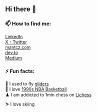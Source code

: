 ## Hi there 👋

### 📫 How to find me:   
[LinkedIn](https://www.linkedin.com/in/mantcz/)  
[X - Twitter](https://twitter.com/_mantcz)  
[mantcz.com](https://www.mantcz.com/)  
[dev.to](https://dev.to/mantcz)  
[Medium](https://medium.com/@mantcz)  

### ⚡ Fun facts:
🛫 I used to fly [gliders](https://youtu.be/VHpUfRXmRXE?si=5C-w7FuAtpqilBjJ&t=248)   
🏀 I love [1990s NBA Basketball](https://www.youtube.com/watch?v=E7mMhPNpSiM)  
♟️ I am addicted to 1min chess on [Lichess](https://lichess.org/)  
⛷️ I love skiing
<!--
**mantcz/mantcz** is a ✨ _special_ ✨ repository because its `README.md` (this file) appears on your GitHub profile.

Here are some ideas to get you started:

- 🔭 I’m currently working on ...
- 🌱 I’m currently learning ...
- 👯 I’m looking to collaborate on ...
- 🤔 I’m looking for help with ...
- 💬 Ask me about ...
- 📫 How to reach me: ...
- 😄 Pronouns: ...
- ⚡ Fun fact: ...
-->

